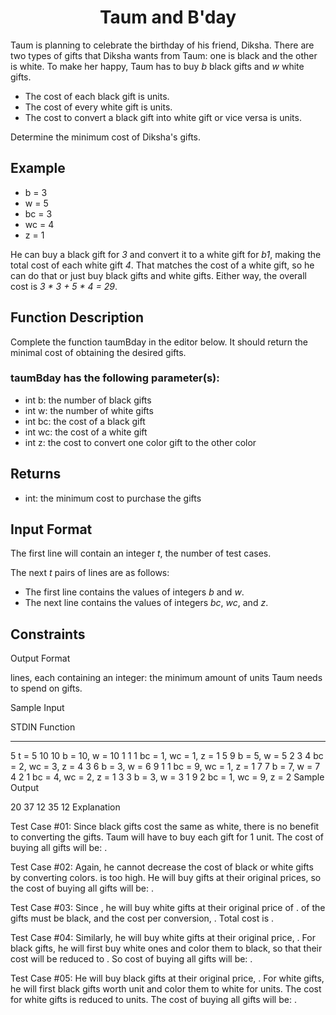 <h1 align="center">Taum and B'day</h1>


Taum is planning to celebrate the birthday of his friend, Diksha. There are two types of gifts that Diksha wants from Taum: one is black and the other is white. To make her happy, Taum has to buy *b* black gifts and *w* white gifts.

- The cost of each black gift is  units.
- The cost of every white gift is  units.
- The cost to convert a black gift into white gift or vice versa is  units.


Determine the minimum cost of Diksha's gifts.

## Example

- b  = 3
- w  = 5
- bc = 3
- wc = 4
- z  = 1


He can buy a black gift for *3* and convert it to a white gift for *b1*, making the total cost of each white gift *4*. That matches the cost of a white gift, so he can do that or just buy black gifts and white gifts. Either way, the overall cost is *3 * 3 + 5 * 4 = 29*.


## Function Description

Complete the function taumBday in the editor below. It should return the minimal cost of obtaining the desired gifts.

### taumBday has the following parameter(s):

- int b: the number of black gifts
- int w: the number of white gifts
- int bc: the cost of a black gift
- int wc: the cost of a white gift
- int z: the cost to convert one color gift to the other color


## Returns

- int: the minimum cost to purchase the gifts


## Input Format

The first line will contain an integer *t*, the number of test cases.

The next *t* pairs of lines are as follows:

- The first line contains the values of integers *b* and *w*.
- The next line contains the values of integers *bc*, *wc*, and *z*.


## Constraints



Output Format

 lines, each containing an integer: the minimum amount of units Taum needs to spend on gifts.

Sample Input

STDIN   Function
-----   --------
5       t = 5
10 10   b = 10, w = 10
1 1 1   bc = 1, wc = 1, z = 1
5 9     b = 5, w = 5
2 3 4   bc = 2, wc = 3, z = 4
3 6     b = 3, w = 6
9 1 1   bc = 9, wc = 1, z = 1
7 7     b = 7, w = 7
4 2 1   bc = 4, wc = 2, z = 1
3 3     b = 3, w = 3
1 9 2   bc = 1, wc = 9, z = 2
Sample Output

20
37
12
35
12
Explanation

Test Case #01:
Since black gifts cost the same as white, there is no benefit to converting the gifts. Taum will have to buy each gift for 1 unit. The cost of buying all gifts will be: .

Test Case #02:
Again, he cannot decrease the cost of black or white gifts by converting colors.  is too high. He will buy gifts at their original prices, so the cost of buying all gifts will be: .

Test Case #03:
Since , he will buy  white gifts at their original price of .  of the gifts must be black, and the cost per conversion, . Total cost is .

Test Case #04:
Similarly, he will buy  white gifts at their original price, . For black gifts, he will first buy white ones and color them to black, so that their cost will be reduced to . So cost of buying all gifts will be: .

Test Case #05: He will buy black gifts at their original price, . For white gifts, he will first black gifts worth  unit and color them to white for  units. The cost for white gifts is reduced to  units. The cost of buying all gifts will be: .